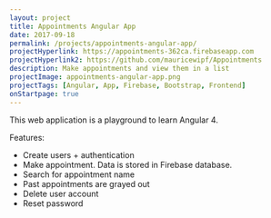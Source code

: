 ```yaml
---
layout: project
title: Appointments Angular App
date: 2017-09-18
permalink: /projects/appointments-angular-app/
projectHyperlink: https://appointments-362ca.firebaseapp.com
projectHyperlink2: https://github.com/mauricewipf/Appointments
description: Make appointments and view them in a list
projectImage: appointments-angular-app.png
projectTags: [Angular, App, Firebase, Bootstrap, Frontend]
onStartpage: true
---
```


This web application is a playground to learn Angular 4. 

Features:

<ul>
    <li>Create users + authentication</li>
    <li>Make appointment. Data is stored in Firebase database.</li>
    <li>Search for appointment name</li>
    <li>Past appointments are grayed out</li>
    <li>Delete user account</li>
    <li>Reset password</li>
<ul>